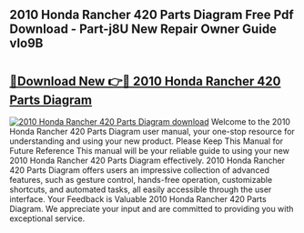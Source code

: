 ## 2010 Honda Rancher 420 Parts Diagram Free Pdf Download - Part-j8U New Repair Owner Guide vIo9B

# <h2><a href="http://dfskbq.blite.top/?on=2010+Honda+Rancher+420+Parts+Diagram">🔗Download New 👉🔴 2010 Honda Rancher 420 Parts Diagram</a></h2>

[![2010 Honda Rancher 420 Parts Diagram download](https://i.imgur.com/lujVjoI.png)](http://dfskbq.blite.top/?on=2010+Honda+Rancher+420+Parts+Diagram)
Welcome to the 2010 Honda Rancher 420 Parts Diagram user manual, your one-stop resource for understanding and using your new product. Please Keep This Manual for Future Reference This manual will be your reliable guide to using your new 2010 Honda Rancher 420 Parts Diagram effectively. 2010 Honda Rancher 420 Parts Diagram offers users an impressive collection of advanced features, such as gesture control, hands-free operation, customizable shortcuts, and automated tasks, all easily accessible through the user interface. Your Feedback is Valuable 2010 Honda Rancher 420 Parts Diagram. We appreciate your input and are committed to providing you with exceptional service.
